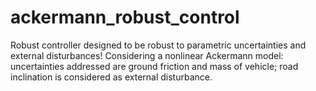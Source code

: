 # ackermann_robust_control
Robust controller designed to be robust to parametric uncertainties and external disturbances!
Considering a nonlinear Ackermann model: uncertainties addressed are ground friction and mass of vehicle; road inclination is considered as external disturbance.
